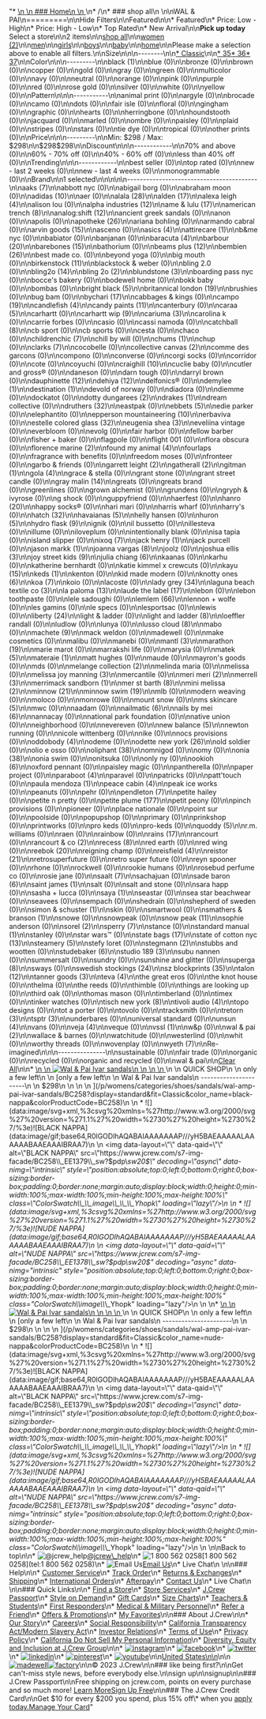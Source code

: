 "*   [\n    \n    ### Home\n    \n    ](/)\n*   /\n*   ### shop all\n    \n\nWAL & PAI\n=========\n\nHide Filters\n\nFeatured\n\n*   Featured\n*   Price: Low - High\n*   Price: High - Low\n*   Top Rated\n*   New Arrival\n\n**Pick up today** Select a store\n\n2 items\n\n[shop all](/all/?crawl=no)\n\n[women (2)](/all/womens?crawl=no)\n\n[men](/all/mens?crawl=no)\n\n[girls](/all/girls?crawl=no)\n\n[boys](/all/boys?crawl=no)\n\n[baby](/all/baby?crawl=no)\n\n[home](/all/home?crawl=no)\n\nPlease make a selection above to enable all filters.\n\nSize\n\n\n--------\n\n[*   Classic](/all/?brand=WAL%20%26%20PAI&crawl=no&fit=Classic)\n\n[*   35](/all/?brand=WAL%20%26%20PAI&crawl=no&size=35)[*   36](/all/?brand=WAL%20%26%20PAI&crawl=no&size=36)[*   37](/all/?brand=WAL%20%26%20PAI&crawl=no&size=37)\n\nColor\n\n\n---------\n\n[](/all/?brand=WAL%20%26%20PAI&crawl=no&l_color=root-black)black (1)\n\nblue (0)\n\nbronze (0)\n\nbrown (0)\n\ncopper (0)\n\ngold (0)\n\ngray (0)\n\ngreen (0)\n\nmulticolor (0)\n\nnavy (0)\n\nneutral (0)\n\norange (0)\n\npink (0)\n\npurple (0)\n\nred (0)\n\nrose gold (0)\n\nsilver (0)\n\nwhite (0)\n\nyellow (0)\n\nPattern\n\n\n-----------\n\nanimal print (0)\n\nargyle (0)\n\nbrocade (0)\n\ncamo (0)\n\ndots (0)\n\nfair isle (0)\n\nfloral (0)\n\ngingham (0)\n\ngraphic (0)\n\nhearts (0)\n\nherringbone (0)\n\nhoundstooth (0)\n\njacquard (0)\n\nmarled (0)\n\nombre (0)\n\npaisley (0)\n\nplaid (0)\n\nstripes (0)\n\nstars (0)\n\ntie dye (0)\n\ntropical (0)\n\nother prints (0)\n\nPrice\n\n\n---------\n\nMin: $298 / Max: $298\n\n$298$298\n\nDiscount\n\n\n------------\n\n70% and above (0)\n\n60% - 70% off (0)\n\n40% - 60% off (0)\n\nless than 40% off (0)\n\nTrending\n\n\n------------\n\nbest seller (0)\n\ntop rated (0)\n\nnew - last 2 weeks (0)\n\nnew - last 4 weeks (0)\n\nmonogrammable (0)\n\nBrand\n\n1 selected[](/all/?crawl=no)\n\n\n\n\n-----------------------------------------\n\n[](/all/?brand=AAKS,WAL%20%26%20PAI&crawl=no)aaks (7)\n\nabbott nyc (0)\n\nabigail borg (0)\n\nabraham moon (0)\n\n[](/all/?brand=ADIDAS,WAL%20%26%20PAI&crawl=no)adidas (10)\n\naer (0)\n\n[](/all/?brand=ALALA,WAL%20%26%20PAI&crawl=no)alala (28)\n\n[](/all/?brand=ALDEN,WAL%20%26%20PAI&crawl=no)alden (17)\n\n[](/all/?brand=ALEXA%20LEIGH,WAL%20%26%20PAI&crawl=no)alexa leigh (4)\n\nalison lou (0)\n\n[](/all/?brand=ALPHA%20INDUSTRIES,WAL%20%26%20PAI&crawl=no)alpha industries (12)\n\n[](/all/?brand=AME%20%26%20LULU,WAL%20%26%20PAI&crawl=no)ame & lulu (17)\n\n[](/all/?brand=AMERICAN%20TRENCH,WAL%20%26%20PAI&crawl=no)american trench (8)\n\n[](/all/?brand=ANALOG%3ASHIFT,WAL%20%26%20PAI&crawl=no)analog:shift (12)\n\nancient greek sandals (0)\n\nanon (0)\n\napolis (0)\n\n[](/all/?brand=APOTHEKE,WAL%20%26%20PAI&crawl=no)apotheke (26)\n\nariana bohling (0)\n\narmando cabral (0)\n\n[](/all/?brand=ARVIN%20GOODS,WAL%20%26%20PAI&crawl=no)arvin goods (15)\n\nasceno (0)\n\n[](/all/?brand=ASICS,WAL%20%26%20PAI&crawl=no)asics (4)\n\n[](/all/?brand=ATTIRECARE,WAL%20%26%20PAI&crawl=no)attirecare (1)\n\nb&me nyc (0)\n\nbabiator (0)\n\nbanjanan (0)\n\n[](/all/?brand=BARACUTA,WAL%20%26%20PAI&crawl=no)baracuta (4)\n\n[](/all/?brand=BARBOUR,WAL%20%26%20PAI&crawl=no)barbour (20)\n\n[](/all/?brand=BAREBONES,WAL%20%26%20PAI&crawl=no)barebones (15)\n\nbathorium (0)\n\n[](/all/?brand=BEAMS%20PLUS,WAL%20%26%20PAI&crawl=no)beams plus (12)\n\n[](/all/?brand=BEMBIEN,WAL%20%26%20PAI&crawl=no)bembien (26)\n\nbest made co. (0)\n\nbeyond yoga (0)\n\nbig mouth (0)\n\n[](/all/?brand=Birkenstock,WAL%20%26%20PAI&crawl=no)birkenstock (11)\n\nblackstock & weber (0)\n\nbling 2.0 (0)\n\n[](/all/?brand=BLING2O,WAL%20%26%20PAI&crawl=no)bling2o (14)\n\n[](/all/?brand=BLING%202o,WAL%20%26%20PAI&crawl=no)bling 2o (2)\n\n[](/all/?brand=BLUNDSTONE,WAL%20%26%20PAI&crawl=no)blundstone (3)\n\nboarding pass nyc (0)\n\nbocce's bakery (0)\n\nbodewell home (0)\n\nbokk baby (0)\n\nbombas (0)\n\n[](/all/?brand=BRIGHT%20BLACK,WAL%20%26%20PAI&crawl=no)bright black (5)\n\n[](/all/?brand=BRITANNICAL%20LONDON,WAL%20%26%20PAI&crawl=no)britannical london (19)\n\nbrushies (0)\n\nbug bam (0)\n\n[](/all/?brand=BYCHARI,WAL%20%26%20PAI&crawl=no)bychari (17)\n\ncabbages & kings (0)\n\n[](/all/?brand=CAMPO,WAL%20%26%20PAI&crawl=no)campo (19)\n\n[](/all/?brand=CANDLEFISH,WAL%20%26%20PAI&crawl=no)candlefish (4)\n\n[](/all/?brand=CANDY%20PAINTS,WAL%20%26%20PAI&crawl=no)candy paints (11)\n\ncanterbury (0)\n\n[](/all/?brand=CARAA,WAL%20%26%20PAI&crawl=no)caraa (5)\n\ncarhartt (0)\n\n[](/all/?brand=CARHARTT%20WIP,WAL%20%26%20PAI&crawl=no)carhartt wip (9)\n\n[](/all/?brand=CARIUMA,WAL%20%26%20PAI&crawl=no)cariuma (3)\n\ncarolina k (0)\n\ncarrie forbes (0)\n\ncasio (0)\n\ncassi namoda (0)\n\n[](/all/?brand=CATCHBALL,WAL%20%26%20PAI&crawl=no)catchball (8)\n\ncb sport (0)\n\ncb sports (0)\n\ncesta (0)\n\nchaco (0)\n\n[](/all/?brand=CHILDRENCHIC,WAL%20%26%20PAI&crawl=no)childrenchic (7)\n\nchill by will (0)\n\n[](/all/?brand=CHUMS,WAL%20%26%20PAI&crawl=no)chums (1)\n\nchup (0)\n\n[](/all/?brand=CLARKS,WAL%20%26%20PAI&crawl=no)clarks (7)\n\ncocobelle (0)\n\n[](/all/?brand=COLLECTIVE%20CANVAS,WAL%20%26%20PAI&crawl=no)collective canvas (2)\n\ncomme des garcons (0)\n\ncompono (0)\n\nconverse (0)\n\ncorgi socks (0)\n\ncorridor (0)\n\ncote (0)\n\ncoyuchi (0)\n\n[](/all/?brand=CRAIGHILL,WAL%20%26%20PAI&crawl=no)craighill (10)\n\ncuclie baby (0)\n\ncutler and gross® (0)\n\ndaneson (0)\n\ndarn tough (0)\n\ndarryl brown (0)\n\n[](/all/?brand=DAUPHINETTE,WAL%20%26%20PAI&crawl=no)dauphinette (12)\n\n[](/all/?brand=DEHIYA,WAL%20%26%20PAI&crawl=no)dehiya (12)\n\ndelfonics® (0)\n\n[](/all/?brand=DEMYLEE,WAL%20%26%20PAI&crawl=no)demylee (1)\n\n[](/all/?brand=DESTINATION,WAL%20%26%20PAI&crawl=no)destination (1)\n\ndevold of norway (0)\n\ndiadora (0)\n\ndiemme (0)\n\ndockatot (0)\n\n[](/all/?brand=DOTTY%20DUNGAREES,WAL%20%26%20PAI&crawl=no)dotty dungarees (2)\n\n[](/all/?brand=DRAKES,WAL%20%26%20PAI&crawl=no)drakes (1)\n\ndream collective (0)\n\n[](/all/?brand=DRUTHERS,WAL%20%26%20PAI&crawl=no)druthers (32)\n\neastpak (0)\n\n[](/all/?brand=EBBETS,WAL%20%26%20PAI&crawl=no)ebbets (5)\n\nedie parker (0)\n\nelephantito (0)\n\n[](/all/?brand=EPPERSON%20MOUNTAINEERING,WAL%20%26%20PAI&crawl=no)epperson mountaineering (10)\n\nerbaviva (0)\n\n[](/all/?brand=ESTELLE%20COLORED%20GLASS,WAL%20%26%20PAI&crawl=no)estelle colored glass (32)\n\n[](/all/?brand=EUGENIA%20SHEA,WAL%20%26%20PAI&crawl=no)eugenia shea (3)\n\neveliina vintage (0)\n\neverbloom (0)\n\nevolg (0)\n\nfair harbor (0)\n\nfellow barber (0)\n\nfisher + baker (0)\n\nflagpole (0)\n\nflight 001 (0)\n\nflora obscura (0)\n\n[](/all/?brand=FLORENCE%20MARINE,WAL%20%26%20PAI&crawl=no)florence marine (2)\n\n[](/all/?brand=FOUND%20MY%20ANIMAL,WAL%20%26%20PAI&crawl=no)found my animal (4)\n\nfourlaps (0)\n\nfragrance with benefits (0)\n\nfreedom moses (0)\n\nfronteer (0)\n\ngarbo & friends (0)\n\n[](/all/?brand=GARRETT%20LEIGHT,WAL%20%26%20PAI&crawl=no)garrett leight (2)\n\n[](/all/?brand=GATHERALL,WAL%20%26%20PAI&crawl=no)gatherall (2)\n\n[](/all/?brand=GITMAN,WAL%20%26%20PAI&crawl=no)gitman (1)\n\n[](/all/?brand=GOLA,WAL%20%26%20PAI&crawl=no)gola (4)\n\ngrace & stella (0)\n\ngrant stone (0)\n\ngrant street candle (0)\n\n[](/all/?brand=GRAY%20MALIN,WAL%20%26%20PAI&crawl=no)gray malin (14)\n\ngreats (0)\n\ngreats brand (0)\n\ngreenlines (0)\n\ngrown alchemist (0)\n\ngrundens (0)\n\ngryph & ivyrose (0)\n\ng shock (0)\n\nguppyfriend (0)\n\nhaerfest (0)\n\n[](/all/?brand=HANRO,WAL%20%26%20PAI&crawl=no)hanro (20)\n\nhappy socks® (0)\n\nhari mari (0)\n\nharris wharf (0)\n\nharry's (0)\n\n[](/all/?brand=HATCH,WAL%20%26%20PAI&crawl=no)hatch (32)\n\n[](/all/?brand=HAVAIANAS,WAL%20%26%20PAI&crawl=no)havaianas (5)\n\nhelly hansen (0)\n\n[](/all/?brand=HURON,WAL%20%26%20PAI&crawl=no)huron (5)\n\n[](/all/?brand=HYDRO%20FLASK,WAL%20%26%20PAI&crawl=no)hydro flask (9)\n\nignik (0)\n\nil bussetto (0)\n\nillesteva (0)\n\nillume (0)\n\niloveplum (0)\n\nintentionally blank (0)\n\nisa tapia (0)\n\nisland slipper (0)\n\n[](/all/?brand=IXOQ,WAL%20%26%20PAI&crawl=no)ixoq (7)\n\n[](/all/?brand=JACK%20HENRY,WAL%20%26%20PAI&crawl=no)jack henry (1)\n\njack purcell (0)\n\n[](/all/?brand=JASON%20MARKK,WAL%20%26%20PAI&crawl=no)jason markk (1)\n\n[](/all/?brand=JOANNA%20VARGAS,WAL%20%26%20PAI&crawl=no)joanna vargas (8)\n\njoolz (0)\n\n[](/all/?brand=JOSHUA%20ELLIS,WAL%20%26%20PAI&crawl=no)joshua ellis (3)\n\n[](/all/?brand=JOY%20STREET%20KIDS,WAL%20%26%20PAI&crawl=no)joy street kids (9)\n\n[](/all/?brand=Julia%20Chiang,WAL%20%26%20PAI&crawl=no)julia chiang (6)\n\nkaanas (0)\n\nkarhu (0)\n\nkatherine bernhardt (0)\n\nkatie kimmel x crewcuts (0)\n\n[](/all/?brand=KAYU,WAL%20%26%20PAI&crawl=no)kayu (15)\n\n[](/all/?brand=KEDS,WAL%20%26%20PAI&crawl=no)keds (1)\n\nkenton (0)\n\nkid made modern (0)\n\n[](/all/?brand=KNOTTY%20ONES,WAL%20%26%20PAI&crawl=no)knotty ones (6)\n\n[](/all/?brand=KOA,WAL%20%26%20PAI&crawl=no)koa (7)\n\nkoio (0)\n\nlacoste (0)\n\n[](/all/?brand=LADY%20GREY,WAL%20%26%20PAI&crawl=no)lady grey (34)\n\n[](/all/?brand=LAGUNA%20BEACH%20TEXTILE%20CO,WAL%20%26%20PAI&crawl=no)laguna beach textile co (3)\n\n[](/all/?brand=LA%20PALOMA,WAL%20%26%20PAI&crawl=no)la paloma (13)\n\n[](/all/?brand=LAUDE%20THE%20LABEL,WAL%20%26%20PAI&crawl=no)laude the label (17)\n\nlebon (0)\n\nlebon toothpaste (0)\n\nlele sadoughi (0)\n\n[](/all/?brand=LEMLEM,WAL%20%26%20PAI&crawl=no)lemlem (66)\n\nlennon + wolfe (0)\n\nles gamins (0)\n\nle specs (0)\n\nlesportsac (0)\n\nlewis (0)\n\n[](/all/?brand=LIBERTY,WAL%20%26%20PAI&crawl=no)liberty (24)\n\nlight & ladder (0)\n\n[](/all/?brand=LIGHT%20AND%20LADDER,WAL%20%26%20PAI&crawl=no)light and ladder (8)\n\nloeffler randall (0)\n\nludlow (0)\n\nlunya (0)\n\n[](/all/?brand=LUSSO%20CLOUD,WAL%20%26%20PAI&crawl=no)lusso cloud (8)\n\nmabo (0)\n\n[](/all/?brand=MACHETE,WAL%20%26%20PAI&crawl=no)machete (9)\n\nmack weldon (0)\n\nmadewell (0)\n\nmake cosmetics (0)\n\nmalibu (0)\n\nmanebi (0)\n\n[](/all/?brand=MANTL,WAL%20%26%20PAI&crawl=no)mantl (3)\n\n[](/all/?brand=MARATHON,WAL%20%26%20PAI&crawl=no)marathon (19)\n\nmarie marot (0)\n\nmarrakshi life (0)\n\nmarysia (0)\n\n[](/all/?brand=MATEK,WAL%20%26%20PAI&crawl=no)matek (5)\n\n[](/all/?brand=MATERAIE,WAL%20%26%20PAI&crawl=no)materaie (1)\n\nmatt hughes (0)\n\nmaude (0)\n\nmayron's goods (0)\n\nmds (0)\n\n[](/all/?brand=MELANGE%20COLLECTION,WAL%20%26%20PAI&crawl=no)melange collection (2)\n\nmelinda maria (0)\n\nmelissa (0)\n\n[](/all/?brand=MELISSA%20JOY%20MANNING,WAL%20%26%20PAI&crawl=no)melissa joy manning (3)\n\nmercantile (0)\n\n[](/all/?brand=MERI%20MERI,WAL%20%26%20PAI&crawl=no)meri meri (2)\n\n[](/all/?brand=MERRELL,WAL%20%26%20PAI&crawl=no)merrell (3)\n\n[](/all/?brand=MERRIMACK%20SANDBORN,WAL%20%26%20PAI&crawl=no)merrimack sandborn (1)\n\n[](/all/?brand=MER%20ST%20BARTH,WAL%20%26%20PAI&crawl=no)mer st barth (8)\n\n[](/all/?brand=MINI%20MELISSA,WAL%20%26%20PAI&crawl=no)mini melissa (2)\n\n[](/all/?brand=MINNOW,WAL%20%26%20PAI&crawl=no)minnow (21)\n\n[](/all/?brand=MINNOW%20SWIM,WAL%20%26%20PAI&crawl=no)minnow swim (19)\n\nmlb (0)\n\nmodern weaving (0)\n\nmoloco (0)\n\nmonrowe (0)\n\nmount snow (0)\n\n[](/all/?brand=MS%20SKINCARE,WAL%20%26%20PAI&crawl=no)ms skincare (5)\n\nmwc (0)\n\nnaadam (0)\n\n[](/all/?brand=NAILMATIC,WAL%20%26%20PAI&crawl=no)nailmatic (6)\n\n[](/all/?brand=NAILS%20BY%20MEI,WAL%20%26%20PAI&crawl=no)nails by mei (6)\n\nnannacay (0)\n\nnational park foundation (0)\n\nnative union (0)\n\nneighborhood (0)\n\nnevereven (0)\n\n[](/all/?brand=New%20Balance,WAL%20%26%20PAI&crawl=no)new balance (5)\n\nnewton running (0)\n\nnicole wittenberg (0)\n\nnike (0)\n\nnocs provisions (0)\n\n[](/all/?brand=ODDOBODY,WAL%20%26%20PAI&crawl=no)oddobody (4)\n\nodeme (0)\n\n[](/all/?brand=ODETTE%20NEW%20YORK,WAL%20%26%20PAI&crawl=no)odette new york (26)\n\nold soldier (0)\n\nolio e osso (0)\n\n[](/all/?brand=OLIPHANT,WAL%20%26%20PAI&crawl=no)oliphant (38)\n\nomnigod (0)\n\nomy (0)\n\n[](/all/?brand=ONIA,WAL%20%26%20PAI&crawl=no)onia (38)\n\nonia swim (0)\n\nonitsuka (0)\n\nonly ny (0)\n\n[](/all/?brand=OOKIOH,WAL%20%26%20PAI&crawl=no)ookioh (6)\n\noxford pennant (0)\n\npaisley magic (0)\n\npantherella (0)\n\npaper project (0)\n\n[](/all/?brand=PARABOOT,WAL%20%26%20PAI&crawl=no)paraboot (4)\n\nparavel (0)\n\npatricks (0)\n\npatt'touch (0)\n\n[](/all/?brand=PAULA%20MENDOZA,WAL%20%26%20PAI&crawl=no)paula mendoza (1)\n\n[](/all/?brand=PEACE%20CABIN,WAL%20%26%20PAI&crawl=no)peace cabin (4)\n\npeak ice works (0)\n\npeanuts (0)\n\npehr (0)\n\n[](/all/?brand=PENDLETON,WAL%20%26%20PAI&crawl=no)pendleton (7)\n\npetite hailey (0)\n\npetite n pretty (0)\n\n[](/all/?brand=PETITE%20PLUME,WAL%20%26%20PAI&crawl=no)petite plume (177)\n\npetit peony (0)\n\npinch provisions (0)\n\npioneer (0)\n\nplace nationale (0)\n\npoint sur (0)\n\npoolside (0)\n\npopupshop (0)\n\nprimary (0)\n\nprinkshop (0)\n\nprintworks (0)\n\npro keds (0)\n\npro-keds (0)\n\n[](/all/?brand=QUODDY,WAL%20%26%20PAI&crawl=no)quoddy (5)\n\nr.m. williams (0)\n\nraen (0)\n\nrainbow (0)\n\n[](/all/?brand=RAINS,WAL%20%26%20PAI&crawl=no)rains (17)\n\nrancourt (0)\n\n[](/all/?brand=RANCOURT%20%26%20CO,WAL%20%26%20PAI&crawl=no)rancourt & co (2)\n\n[](/all/?brand=RECESS,WAL%20%26%20PAI&crawl=no)recess (8)\n\nred earth (0)\n\nred wing (0)\n\n[](/all/?brand=REEBOK,WAL%20%26%20PAI&crawl=no)reebok (20)\n\nreigning champ (0)\n\n[](/all/?brand=REISFIELD,WAL%20%26%20PAI&crawl=no)reisfield (4)\n\n[](/all/?brand=REISTOR,WAL%20%26%20PAI&crawl=no)reistor (21)\n\nretrosuperfuture (0)\n\nretro super future (0)\n\nreyn spooner (0)\n\nrhone (0)\n\nrockwell (0)\n\nrookie humans (0)\n\nrosebud perfume co (0)\n\nrosie jane (0)\n\n[](/all/?brand=SAALT,WAL%20%26%20PAI&crawl=no)saalt (7)\n\nsachajuan (0)\n\n[](/all/?brand=SADE%20BARON,WAL%20%26%20PAI&crawl=no)sade baron (6)\n\n[](/all/?brand=SAINT%20JAMES,WAL%20%26%20PAI&crawl=no)saint james (1)\n\nsalt (0)\n\nsalt and stone (0)\n\nsara happ (0)\n\nsasha + lucca (0)\n\n[](/all/?brand=SAYA,WAL%20%26%20PAI&crawl=no)saya (1)\n\nseastar (0)\n\nsea star beachwear (0)\n\nseavees (0)\n\nsempach (0)\n\nshedrain (0)\n\nshepherd of sweden (0)\n\n[](/all/?brand=SIMON%20%26%20SCHUSTER,WAL%20%26%20PAI&crawl=no)simon & schuster (1)\n\nskin (0)\n\nsmartwool (0)\n\n[](/all/?brand=SMATHERS%20%26%20BRANSON,WAL%20%26%20PAI&crawl=no)smathers & branson (1)\n\nsnowe (0)\n\nsnowpeak (0)\n\n[](/all/?brand=SNOW%20PEAK,WAL%20%26%20PAI&crawl=no)snow peak (11)\n\nsophie anderson (0)\n\n[](/all/?brand=SOREL,WAL%20%26%20PAI&crawl=no)sorel (2)\n\n[](/all/?brand=SPERRY,WAL%20%26%20PAI&crawl=no)sperry (7)\n\nstance (0)\n\n[](/all/?brand=STANDARD%20MANUAL,WAL%20%26%20PAI&crawl=no)standard manual (1)\n\nstanley (0)\n\nstar wars™ (0)\n\n[](/all/?brand=STATE%20BAGS,WAL%20%26%20PAI&crawl=no)state bags (17)\n\n[](/all/?brand=STATE%20OF%20COTTON%20NYC,WAL%20%26%20PAI&crawl=no)state of cotton nyc (13)\n\n[](/all/?brand=STEAMERY,WAL%20%26%20PAI&crawl=no)steamery (5)\n\nstefy loret (0)\n\n[](/all/?brand=STEGMANN,WAL%20%26%20PAI&crawl=no)stegmann (2)\n\nstubbs and wootten (0)\n\n[](/all/?brand=STUDEBAKER,WAL%20%26%20PAI&crawl=no)studebaker (6)\n\n[](/all/?brand=STUDIO%20189,WAL%20%26%20PAI&crawl=no)studio 189 (3)\n\nsubu nannen (0)\n\nsummersalt (0)\n\nsundry (0)\n\nsunshine and glitter (0)\n\n[](/all/?brand=SUPERGA,WAL%20%26%20PAI&crawl=no)superga (8)\n\nsways (0)\n\n[](/all/?brand=SWEDISH%20STOCKINGS,WAL%20%26%20PAI&crawl=no)swedish stockings (24)\n\n[](/all/?brand=SZ%20BLOCKPRINTS,WAL%20%26%20PAI&crawl=no)sz blockprints (35)\n\n[](/all/?brand=TALON,WAL%20%26%20PAI&crawl=no)talon (12)\n\n[](/all/?brand=TANNER%20GOODS,WAL%20%26%20PAI&crawl=no)tanner goods (3)\n\n[](/all/?brand=TEVA,WAL%20%26%20PAI&crawl=no)teva (4)\n\nthe great eros (0)\n\nthe knot house (0)\n\nthelma (0)\n\nthe reeds (0)\n\nthimble (0)\n\nthings are looking up (0)\n\nthird oak (0)\n\nthomas mason (0)\n\ntimberland (0)\n\ntimex (0)\n\ntinker watches (0)\n\n[](/all/?brand=TISCH%20NEW%20YORK,WAL%20%26%20PAI&crawl=no)tisch new york (8)\n\n[](/all/?brand=TIVOLI%20AUDIO,WAL%20%26%20PAI&crawl=no)tivoli audio (4)\n\ntopo designs (0)\n\ntot a porter (0)\n\ntovolo (0)\n\ntracksmith (0)\n\n[](/all/?brand=TRETORN,WAL%20%26%20PAI&crawl=no)tretorn (3)\n\n[](/all/?brand=TSPTR,WAL%20%26%20PAI&crawl=no)tsptr (3)\n\nunderbares (0)\n\nuniversal standard (0)\n\n[](/all/?brand=UNSUN,WAL%20%26%20PAI&crawl=no)unsun (4)\n\nvans (0)\n\n[](/all/?brand=VEJA,WAL%20%26%20PAI&crawl=no)veja (4)\n\nveque (0)\n\n[](/all/?brand=VSSL,WAL%20%26%20PAI&crawl=no)vssl (1)\n\nw&p (0)\n\n[](/all/?crawl=no)wal & pai (2)\n\nwallace & barnes (0)\n\nwatchitude (0)\n\nwesterlind (0)\n\nwhit (0)\n\nworthy threads (0)\n\nwovenplay (0)\n\n[](/all/?brand=WAL%20%26%20PAI,WYETH&crawl=no)wyeth (7)\n\nRe-imagined\n\n\n---------------\n\nsustainable (0)\n\nfair trade (0)\n\norganic (0)\n\nrecycled (0)\n\norganic and recycled (0)\n\nwal & pai[](/all/?crawl=no)\n\n[Clear All](/all/?crawl=no)\n\n*   [\n    \n    ![ Wal &amp; Pai Ivar sandals](https://www.jcrew.com/s7-img-facade/BC258_EE1379?hei=640&crop=0,0,512,0)\n    \n    \n    \n    ](/p/womens/categories/shoes/sandals/wal-amp-pai-ivar-sandals/BC258?display=standard&fit=Classic&color_name=black-nappa&colorProductCode=BC258)\n    \n    QUICK SHOP\n    \n    only a few left\n    \n    [only a few left\n    \n    Wal & Pai Ivar sandals\n    ----------------------\n    \n    $298\n    \n    \n    \n    ](/p/womens/categories/shoes/sandals/wal-amp-pai-ivar-sandals/BC258?display=standard&fit=Classic&color_name=black-nappa&colorProductCode=BC258)\n    \n    *   ![](data:image/svg+xml,%3csvg%20xmlns=%27http://www.w3.org/2000/svg%27%20version=%271.1%27%20width=%2730%27%20height=%2730%27/%3e)![BLACK NAPPA](data:image/gif;base64,R0lGODlhAQABAIAAAAAAAP///yH5BAEAAAAALAAAAAABAAEAAAIBRAA7)\n        \n        <img data-layout=\"\" data-qaid=\"\" alt=\"BLACK NAPPA\" src=\"https://www.jcrew.com/s7-img-facade/BC258\\_EE1379\\_sw?$pdp\\_sw20$\" decoding=\"async\" data-nimg=\"intrinsic\" style=\"position:absolute;top:0;left:0;bottom:0;right:0;box-sizing:border-box;padding:0;border:none;margin:auto;display:block;width:0;height:0;min-width:100%;max-width:100%;min-height:100%;max-height:100%\" class=\"ColorSwatch\\_\\_image\\_\\_\\_Yhopk\" loading=\"lazy\"/>\n        \n    *   ![](data:image/svg+xml,%3csvg%20xmlns=%27http://www.w3.org/2000/svg%27%20version=%271.1%27%20width=%2730%27%20height=%2730%27/%3e)![NUDE NAPPA](data:image/gif;base64,R0lGODlhAQABAIAAAAAAAP///yH5BAEAAAAALAAAAAABAAEAAAIBRAA7)\n        \n        <img data-layout=\"\" data-qaid=\"\" alt=\"NUDE NAPPA\" src=\"https://www.jcrew.com/s7-img-facade/BC258\\_EE1378\\_sw?$pdp\\_sw20$\" decoding=\"async\" data-nimg=\"intrinsic\" style=\"position:absolute;top:0;left:0;bottom:0;right:0;box-sizing:border-box;padding:0;border:none;margin:auto;display:block;width:0;height:0;min-width:100%;max-width:100%;min-height:100%;max-height:100%\" class=\"ColorSwatch\\_\\_image\\_\\_\\_Yhopk\" loading=\"lazy\"/>\n        \n    \n*   [\n    \n    ![ Wal &amp; Pai Ivar sandals](https://www.jcrew.com/s7-img-facade/BC258_EE1378?hei=640&crop=0,0,512,0)\n    \n    \n    \n    ](/p/womens/categories/shoes/sandals/wal-amp-pai-ivar-sandals/BC258?display=standard&fit=Classic&color_name=nude-nappa&colorProductCode=BC258)\n    \n    QUICK SHOP\n    \n    only a few left\n    \n    [only a few left\n    \n    Wal & Pai Ivar sandals\n    ----------------------\n    \n    $298\n    \n    \n    \n    ](/p/womens/categories/shoes/sandals/wal-amp-pai-ivar-sandals/BC258?display=standard&fit=Classic&color_name=nude-nappa&colorProductCode=BC258)\n    \n    *   ![](data:image/svg+xml,%3csvg%20xmlns=%27http://www.w3.org/2000/svg%27%20version=%271.1%27%20width=%2730%27%20height=%2730%27/%3e)![BLACK NAPPA](data:image/gif;base64,R0lGODlhAQABAIAAAAAAAP///yH5BAEAAAAALAAAAAABAAEAAAIBRAA7)\n        \n        <img data-layout=\"\" data-qaid=\"\" alt=\"BLACK NAPPA\" src=\"https://www.jcrew.com/s7-img-facade/BC258\\_EE1379\\_sw?$pdp\\_sw20$\" decoding=\"async\" data-nimg=\"intrinsic\" style=\"position:absolute;top:0;left:0;bottom:0;right:0;box-sizing:border-box;padding:0;border:none;margin:auto;display:block;width:0;height:0;min-width:100%;max-width:100%;min-height:100%;max-height:100%\" class=\"ColorSwatch\\_\\_image\\_\\_\\_Yhopk\" loading=\"lazy\"/>\n        \n    *   ![](data:image/svg+xml,%3csvg%20xmlns=%27http://www.w3.org/2000/svg%27%20version=%271.1%27%20width=%2730%27%20height=%2730%27/%3e)![NUDE NAPPA](data:image/gif;base64,R0lGODlhAQABAIAAAAAAAP///yH5BAEAAAAALAAAAAABAAEAAAIBRAA7)\n        \n        <img data-layout=\"\" data-qaid=\"\" alt=\"NUDE NAPPA\" src=\"https://www.jcrew.com/s7-img-facade/BC258\\_EE1378\\_sw?$pdp\\_sw20$\" decoding=\"async\" data-nimg=\"intrinsic\" style=\"position:absolute;top:0;left:0;bottom:0;right:0;box-sizing:border-box;padding:0;border:none;margin:auto;display:block;width:0;height:0;min-width:100%;max-width:100%;min-height:100%;max-height:100%\" class=\"ColorSwatch\\_\\_image\\_\\_\\_Yhopk\" loading=\"lazy\"/>\n        \n    \n\nBack to top\n\n*   ![@jcrew_help](/next-static/images/sidecar-modules/footer/twitter-2.svg)[@jcrew\\_help](https://twitter.com/jcrew_help)\n*   ![1 800 562 0258](/next-static/images/sidecar-modules/footer/phone-2.svg)[1 800 562 0258](tel:1 800 562 0258)\n*   ![Email Us](/next-static/images/sidecar-modules/footer/email.svg)[Email Us](mailto:help@jcrew.com)\n*   Live Chat\n    \n\n### Help\n\n*   [Customer Service](/help/customer-service)\n*   [Track Order](/help/order-status)\n*   [Returns & Exchanges](/help/returns-exchanges)\n*   [Shipping](/help/shipping-handling)\n*   [International Orders](/help/international-orders)\n*   [Afterpay](/afterpay-faq)\n*   [Contact Us](/help/contact-us)\n*   Live Chat\n    \n\n### Quick Links\n\n*   [Find a Store](https://stores.jcrew.com/search)\n*   [Store Services](/s/store-services)\n*   [J.Crew Passport](/s/rewards)\n*   [Style on Demand](/s/style-on-demand)\n*   [Gift Cards](/help/gift-card)\n*   [Size Charts](/r/size-charts)\n*   [Teachers & Students](/s/teacher-student-discount)\n*   [First Responders](/s/military-medical-first-responder-discount)\n*   [Medical & Military Personnel](/s/military-medical-first-responder-discount)\n*   [Refer a Friend](/share)\n*   [Offers & Promotions](/best-deals)\n*   [My Favorites](/favorites)\n\n### About J.Crew\n\n*   [Our Story](/s/aboutus)\n*   [Careers](https://jobs.jcrew.com)\n*   [Social Responsibility](/s/corporate-responsibility)\n*   [California Transparency Act/Modern Slavery Act](/s/CSR-california-transparency-act)\n*   [Investor Relations](https://investors.jcrew.com)\n*   [Terms of Use](/help/terms-of-use)\n*   [Privacy Policy](/help/privacy-policy)\n*   [California Do Not Sell My Personal Information](https://jcrew.clarip.com/dsr/create?brand=jcrew&type=3)\n*   [Diversity, Equity and Inclusion at J.Crew Group](/s/diversity-equity-inclusion)\n\n*   [![instagram](/next-static/images/sidecar-modules/footer/instagram-2.svg)](http://instagram.com/jcrew)\n*   [![facebook](/next-static/images/sidecar-modules/footer/facebook-2.svg)](https://www.facebook.com/jcrew)\n*   [![twitter](/next-static/images/sidecar-modules/footer/twitter-2.svg)](https://twitter.com/jcrew)\n*   [![linkedin](/next-static/images/sidecar-modules/footer/linkedin.svg)](https://www.linkedin.com/company/j-crew)\n*   [![pinterest](/next-static/images/sidecar-modules/footer/pinterest-2.svg)](http://pinterest.com/jcrew/)\n*   [![youtube](/next-static/images/sidecar-modules/footer/youtube-2.svg)](http://www.youtube.com/user/jcrewinsider)\n\n[United States\n\n](/r/context-chooser)\n\n[![madewell](/next-static/images/sidecar-modules/footer/madewell.svg)](https://www.madewell.com)[![factory](/next-static/images/sidecar-modules/navigation/jcrew-factory-logo-black.svg)](https://factory.jcrew.com)\n\n© 2023 J.Crew\n\n### like being first?\n\nGet can't-miss style news, before everybody else.\n\nsign up\n\nsignup\n\n### J.Crew Passport\n\nFree shipping on jcrew.com, points on every purchase and so much more! [Learn More](/s/rewards)[Sign Up Free](/?register=true)\n\n### The J.Crew Credit Card\n\nGet $10 for every $200 you spend, plus 15% off\\* when you [apply today.](/s/credit-card)[Manage Your Card](https://d.comenity.net/jcrew/)"